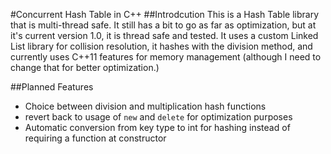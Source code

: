 #Concurrent Hash Table in C++
##Introdcution
This is a Hash Table library that is multi-thread safe. It still has a bit to go as far as optimization, but at it's current version 1.0, it is thread safe and tested. It uses a custom Linked List library for collision resolution, it hashes with the division method, and currently uses C++11 features for memory management (although I need to change that for better optimization.)

##Planned Features
- Choice between division and multiplication hash functions
- revert back to usage of `new` and `delete` for optimization purposes
- Automatic conversion from key type to int for hashing instead of requiring a function at constructor
